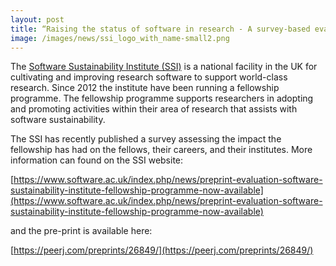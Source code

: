 ```yaml
---
layout: post
title: “Raising the status of software in research - A survey-based evaluation of the Software Sustainability Institute Fellowship Programme” by Shoaib Sufi and Caroline Jay is now available as a PeerJ Preprint
image: /images/news/ssi_logo_with_name-small2.png
---
```



The [Software Sustainability Institute (SSI)](https://www.software.ac.uk/index.php/) is a national facility in the UK for cultivating and improving research software to support world-class research. Since 2012 the institute have been running a fellowship programme. The fellowship programme supports researchers in adopting and promoting activities within their area of research that assists with software sustainability.

The SSI has recently published a survey assessing the impact the fellowship has had on the fellows, their careers, and their institutes. More information can found on the SSI website:

[https://www.software.ac.uk/index.php/news/preprint-evaluation-software-sustainability-institute-fellowship-programme-now-available](https://www.software.ac.uk/index.php/news/preprint-evaluation-software-sustainability-institute-fellowship-programme-now-available)

and the pre-print is available here:

[https://peerj.com/preprints/26849/](https://peerj.com/preprints/26849/)